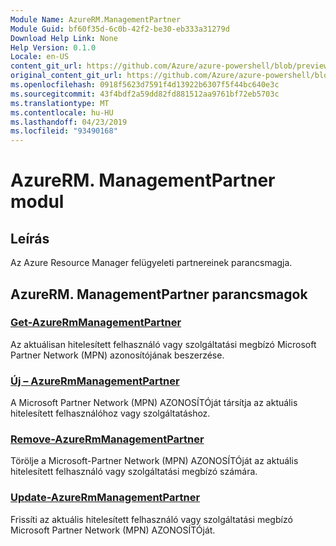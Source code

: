 ```yaml
---
Module Name: AzureRM.ManagementPartner
Module Guid: bf60f35d-6c0b-42f2-be30-eb333a31279d
Download Help Link: None
Help Version: 0.1.0
Locale: en-US
content_git_url: https://github.com/Azure/azure-powershell/blob/preview/src/ResourceManager/ManagementPartner/Commands.Partner/help/AzureRM.ManagementPartner.md
original_content_git_url: https://github.com/Azure/azure-powershell/blob/preview/src/ResourceManager/ManagementPartner/Commands.Partner/help/AzureRM.ManagementPartner.md
ms.openlocfilehash: 0918f5623d7591f4d13922b6307f5f44bc640e3c
ms.sourcegitcommit: 43f4bdf2a59dd82fd881512aa9761bf72eb5703c
ms.translationtype: MT
ms.contentlocale: hu-HU
ms.lasthandoff: 04/23/2019
ms.locfileid: "93490168"
---
```

# AzureRM. ManagementPartner modul
## Leírás
Az Azure Resource Manager felügyeleti partnereinek parancsmagja.

## AzureRM. ManagementPartner parancsmagok
### [Get-AzureRmManagementPartner](Get-AzureRmManagementPartner.md)
Az aktuálisan hitelesített felhasználó vagy szolgáltatási megbízó Microsoft Partner Network (MPN) azonosítójának beszerzése. 

### [Új – AzureRmManagementPartner](New-AzureRmManagementPartner.md)
A Microsoft Partner Network (MPN) AZONOSÍTÓját társítja az aktuális hitelesített felhasználóhoz vagy szolgáltatáshoz.

### [Remove-AzureRmManagementPartner](Remove-AzureRmManagementPartner.md)
Törölje a Microsoft-Partner Network (MPN) AZONOSÍTÓját az aktuális hitelesített felhasználó vagy szolgáltatási megbízó számára.

### [Update-AzureRmManagementPartner](Update-AzureRmManagementPartner.md)
Frissíti az aktuális hitelesített felhasználó vagy szolgáltatási megbízó Microsoft Partner Network (MPN) AZONOSÍTÓját.

